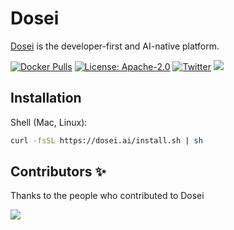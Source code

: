 # Dosei

[Dosei](https://dosei.ai) is the developer-first and AI-native platform.

[![Docker Pulls](https://img.shields.io/docker/pulls/doseiai/dosei.svg)](https://hub.docker.com/r/doseiai/dosei)
[![License: Apache-2.0](https://img.shields.io/badge/license-Apache--2.0-white)](https://www.apache.org/licenses/LICENSE-2.0)
[![Twitter](https://img.shields.io/twitter/url/https/x.com/dosei.svg?style=social&label=Follow%20%40dosei)](https://x.com/dosei)
[![](https://dcbadge.vercel.app/api/server/BP5aUkhcAh?compact=true&style=flat)](https://discord.com/invite/BP5aUkhcAh)

## Installation

Shell (Mac, Linux):
```sh
curl -fsSL https://dosei.ai/install.sh | sh
```

## Contributors ✨

Thanks to the people who contributed to Dosei

<!-- markdownlint-disable -->
<a href="https://github.com/doseiai/engine/graphs/contributors">
  <img src="https://contrib.rocks/image?repo=doseiai/engine" />
</a>
